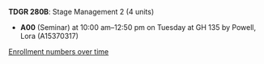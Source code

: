 **TDGR 280B**: Stage Management 2 (4 units)

- **A00** (Seminar) at 10:00 am–12:50 pm on Tuesday at GH 135 by Powell, Lora (A15370317)

[Enrollment numbers over time](./TDGR280B.tsv)

